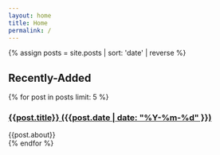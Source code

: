 ```yaml
---
layout: home
title: Home
permalink: /
---
```


{% assign posts = site.posts | sort: 'date' | reverse %}

<div id="posts">
  <h2>Recently-Added</h2>
  {% for post in posts limit: 5 %}
    <div class="py-1" data-tags="{{post.tags | join: ' ' | upcase }}" data-title="{{post.about | upcase}}">
      <h3><a href="{{site.baseurl}}{{ post.url }}">{{post.title}} ({{post.date | date: "%Y-%m-%d" }})</a></h3>
      <div class="text-sm text-gray-400" data-tags="{{post.tags | join: ' ' | upcase }}" data-title="{{post.about | upcase}}">{{post.about}}</div>
    </div>
  {% endfor %}
</div>